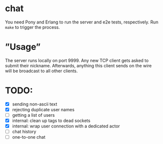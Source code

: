 # chat

You need Pony and Erlang to run the server and e2e tests, respectively.
Run `make` to trigger the process.

# ”Usage”

The server runs locally on port 9999. Any new TCP client gets asked to submit their
nickname. Afterwards, anything this client sends on the wire will be broadcast to all
other clients.

# TODO:

 - [x] sending non-ascii text
 - [x] rejecting duplicate user names
 - [ ] getting a list of users
 - [x] internal: clean up tags to dead sockets
 - [x] internal: wrap user connection with a dedicated actor
 - [ ] chat history
 - [ ] one-to-one chat
